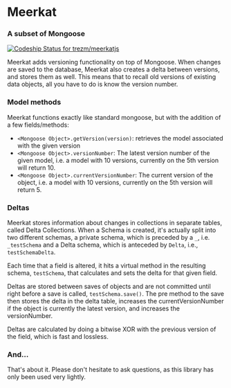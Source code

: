 # Meerkat
### A subset of Mongoose

[ ![Codeship Status for trezm/meerkatjs](https://www.codeship.io/projects/ddee8060-4735-0132-a716-6270855257c1/status)](https://www.codeship.io/projects/45520)

Meerkat adds versioning functionality on top of Mongoose.  When changes are saved to the database, Meerkat also creates a delta between versions, and stores them as well.  This means that to recall old versions of existing data objects, all you have to do is know the version number.

### Model methods
Meerkat functions exactly like standard mongoose, but with the addition of a few fields/methods:

- `<Mongoose Object>.getVersion(version)`: retrieves the model associated with the given version
- `<Mongoose Object>.versionNumber`: The latest version number of the given model, i.e. a model with 10 versions, currently on the 5th version will return 10.
- `<Mongoose Object>.currentVersionNumber`: The current version of the object, i.e. a model with 10 versions, currently on the 5th version will return 5.

### Deltas
Meerkat stores information about changes in collections in separate tables, called Delta Collections.  When a Schema is created, it's actually split into two different schemas, a private schema, which is preceded by a `_`, i.e. `_testSchema` and a Delta schema, which is anteceded by `Delta`, i.e., `testSchemaDelta`.

Each time that a field is altered, it hits a virtual method in the resulting schema, `testSchema`, that calculates and sets the delta for that given field.

Deltas are stored between saves of objects and are not committed until right before a save is called, `testSchema.save()`.  The pre method to the save then stores the delta in the delta table, increases the currentVersionNumber if the object is currently the latest version, and increases the versionNumber.

Deltas are calculated by doing a bitwise XOR with the previous version of the field, which is fast and lossless.
 
### And...
That's about it.  Please don't hesitate to ask questions, as this library has only been used very lightly.
